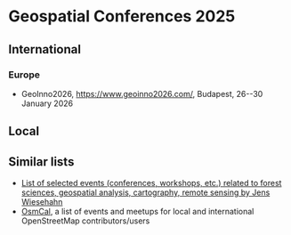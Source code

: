 
# Geospatial Conferences 2025

## International

### Europe

  - GeoInno2026, https://www.geoinno2026.com/, Budapest, 26--30 January 2026

## Local

## Similar lists

- [List of selected events (conferences, workshops, etc.) related to forest sciences, geospatial analysis, cartography, remote sensing by Jens Wiesehahn](https://github.com/wiesehahn/conferences)
- [OsmCal](https://osmcal.org/), a list of events and meetups for local and international OpenStreetMap contributors/users
